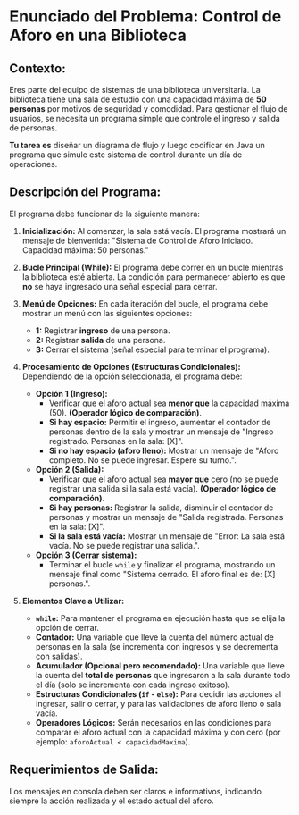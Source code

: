 # **Enunciado del Problema: Control de Aforo en una Biblioteca**

## **Contexto:**
Eres parte del equipo de sistemas de una biblioteca universitaria. La biblioteca tiene una sala de estudio con una capacidad máxima de **50 personas** por motivos de seguridad y comodidad. Para gestionar el flujo de usuarios, se necesita un programa simple que controle el ingreso y salida de personas.

**Tu tarea es** diseñar un diagrama de flujo y luego codificar en Java un programa que simule este sistema de control durante un día de operaciones.

## **Descripción del Programa:**

El programa debe funcionar de la siguiente manera:

1.  **Inicialización:** Al comenzar, la sala está vacía. El programa mostrará un mensaje de bienvenida: "Sistema de Control de Aforo Iniciado. Capacidad máxima: 50 personas."

2.  **Bucle Principal (While):** El programa debe correr en un bucle mientras la biblioteca esté abierta. La condición para permanecer abierto es que **no** se haya ingresado una señal especial para cerrar.

3.  **Menú de Opciones:** En cada iteración del bucle, el programa debe mostrar un menú con las siguientes opciones:
    *   **1:** Registrar **ingreso** de una persona.
    *   **2:** Registrar **salida** de una persona.
    *   **3:** Cerrar el sistema (señal especial para terminar el programa).

4.  **Procesamiento de Opciones (Estructuras Condicionales):** Dependiendo de la opción seleccionada, el programa debe:
    *   **Opción 1 (Ingreso):**
        *   Verificar que el aforo actual sea **menor que** la capacidad máxima (50). **(Operador lógico de comparación)**.
        *   **Si hay espacio:** Permitir el ingreso, aumentar el contador de personas dentro de la sala y mostrar un mensaje de "Ingreso registrado. Personas en la sala: [X]".
        *   **Si no hay espacio (aforo lleno):** Mostrar un mensaje de "Aforo completo. No se puede ingresar. Espere su turno.".
    *   **Opción 2 (Salida):**
        *   Verificar que el aforo actual sea **mayor que** cero (no se puede registrar una salida si la sala está vacía). **(Operador lógico de comparación)**.
        *   **Si hay personas:** Registrar la salida, disminuir el contador de personas y mostrar un mensaje de "Salida registrada. Personas en la sala: [X]".
        *   **Si la sala está vacía:** Mostrar un mensaje de "Error: La sala está vacía. No se puede registrar una salida.".
    *   **Opción 3 (Cerrar sistema):**
        *   Terminar el bucle `while` y finalizar el programa, mostrando un mensaje final como "Sistema cerrado. El aforo final es de: [X] personas.".

5.  **Elementos Clave a Utilizar:**
    *   **`while`:** Para mantener el programa en ejecución hasta que se elija la opción de cerrar.
    *   **Contador:** Una variable que lleve la cuenta del número actual de personas en la sala (se incrementa con ingresos y se decrementa con salidas).
    *   **Acumulador (Opcional pero recomendado):** Una variable que lleve la cuenta del **total de personas** que ingresaron a la sala durante todo el día (solo se incrementa con cada ingreso exitoso).
    *   **Estructuras Condicionales (`if` - `else`):** Para decidir las acciones al ingresar, salir o cerrar, y para las validaciones de aforo lleno o sala vacía.
    *   **Operadores Lógicos:** Serán necesarios en las condiciones para comparar el aforo actual con la capacidad máxima y con cero (por ejemplo: `aforoActual < capacidadMaxima`).

## **Requerimientos de Salida:**
Los mensajes en consola deben ser claros e informativos, indicando siempre la acción realizada y el estado actual del aforo.
